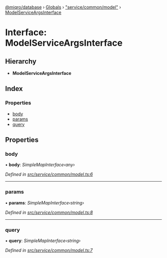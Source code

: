 [@miqro/database](../README.md) › [Globals](../globals.md) › ["service/common/model"](../modules/_service_common_model_.md) › [ModelServiceArgsInterface](_service_common_model_.modelserviceargsinterface.md)

# Interface: ModelServiceArgsInterface

## Hierarchy

* **ModelServiceArgsInterface**

## Index

### Properties

* [body](_service_common_model_.modelserviceargsinterface.md#body)
* [params](_service_common_model_.modelserviceargsinterface.md#params)
* [query](_service_common_model_.modelserviceargsinterface.md#query)

## Properties

###  body

• **body**: *SimpleMapInterface‹any›*

*Defined in [src/service/common/model.ts:6](https://github.com/claukers/miqro-sequelize/blob/3348ef6/src/service/common/model.ts#L6)*

___

###  params

• **params**: *SimpleMapInterface‹string›*

*Defined in [src/service/common/model.ts:8](https://github.com/claukers/miqro-sequelize/blob/3348ef6/src/service/common/model.ts#L8)*

___

###  query

• **query**: *SimpleMapInterface‹string›*

*Defined in [src/service/common/model.ts:7](https://github.com/claukers/miqro-sequelize/blob/3348ef6/src/service/common/model.ts#L7)*
